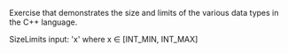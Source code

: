 Exercise that demonstrates the size and limits of the various data types in the C++ language.

SizeLimits input: 'x' where x ∈ [INT_MIN, INT_MAX]
